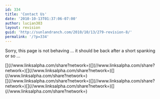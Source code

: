 ```yaml
---
id: 334
title: 'Contact Us'
date: '2010-10-13T01:37:06-07:00'
author: lucian303
layout: revision
guid: 'http://sunlandranch.com/2010/10/13/279-revision-8/'
permalink: '/?p=334'
---
```


Sorry, this page is not behaving … it should be back after a short spanking or so …

<div class="linksalpha_container linksalpha_app_3" data-counters="1" data-size="regular" data-style="square" data-title="Contact Us" data-url="https://www.sunlandranch.com/?p=334">[](//www.linksalpha.com/share?network=)[](//www.linksalpha.com/share?network=)[](//www.linksalpha.com/share?network=)[](//www.linksalpha.com/share?network=)</div><div class="linksalpha_container linksalpha_app_7" data-position="" data-title="Contact Us" data-url="https://www.sunlandranch.com/?p=334">[](//www.linksalpha.com/share?network=)[](//www.linksalpha.com/share?network=)[](//www.linksalpha.com/share?network=)[](//www.linksalpha.com/share?network=)</div>